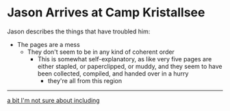 # Jason Arrives at Camp Kristallsee

Jason describes the things that have troubled him:

- The pages are a mess
  - They don't seem to be in any kind of coherent order
    - This is somewhat self-explanatory, as like very five pages are either stapled, or paperclipped, or muddy, and they seem to have been collected, compiled, and handed over in a hurry
      - they're all from this region

---

[a bit I'm not sure about including](ac7b11cc-0d24-4b9a-8841-756912a326a1.md)
